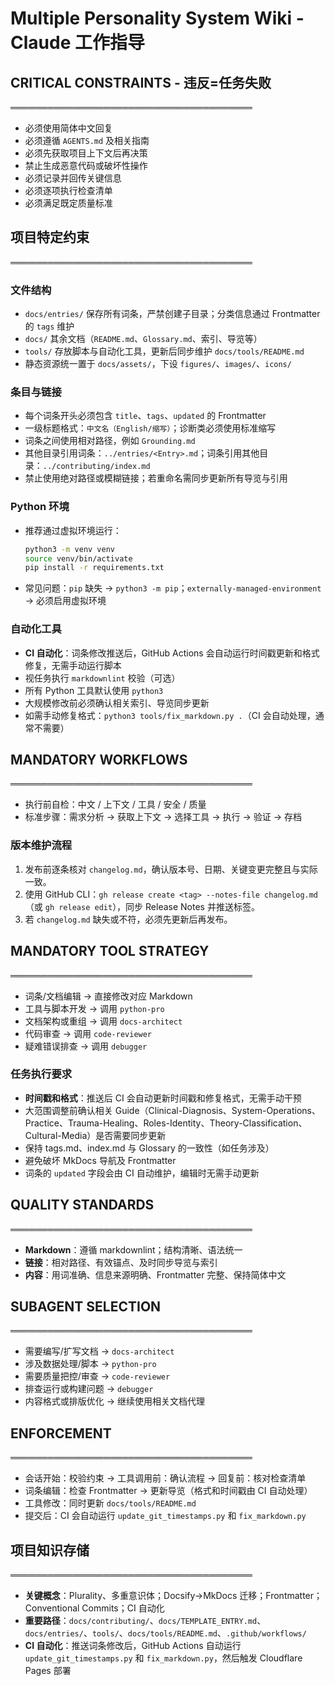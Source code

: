 # Multiple Personality System Wiki - Claude 工作指导

## CRITICAL CONSTRAINTS - 违反=任务失败

═══════════════════════════════════════

- 必须使用简体中文回复
- 必须遵循 `AGENTS.md` 及相关指南
- 必须先获取项目上下文后再决策
- 禁止生成恶意代码或破坏性操作
- 必须记录并回传关键信息
- 必须逐项执行检查清单
- 必须满足既定质量标准

## 项目特定约束

═══════════════════════════════════════

### 文件结构

- `docs/entries/` 保存所有词条，严禁创建子目录；分类信息通过 Frontmatter 的 `tags` 维护
- `docs/` 其余文档（`README.md`、`Glossary.md`、索引、导览等）
- `tools/` 存放脚本与自动化工具，更新后同步维护 `docs/tools/README.md`
- 静态资源统一置于 `docs/assets/`，下设 `figures/`、`images/`、`icons/`

### 条目与链接

- 每个词条开头必须包含 `title`、`tags`、`updated` 的 Frontmatter
- 一级标题格式：`中文名（English/缩写）`；诊断类必须使用标准缩写
- 词条之间使用相对路径，例如 `Grounding.md`
- 其他目录引用词条：`../entries/<Entry>.md`；词条引用其他目录：`../contributing/index.md`
- 禁止使用绝对路径或模糊链接；若重命名需同步更新所有导览与引用

### Python 环境

- 推荐通过虚拟环境运行：

  ```bash
  python3 -m venv venv
  source venv/bin/activate
  pip install -r requirements.txt
  ```

- 常见问题：`pip` 缺失 → `python3 -m pip`；`externally-managed-environment` → 必须启用虚拟环境

### 自动化工具

- **CI 自动化**：词条修改推送后，GitHub Actions 会自动运行时间戳更新和格式修复，无需手动运行脚本
- 视任务执行 `markdownlint` 校验（可选）
- 所有 Python 工具默认使用 `python3`
- 大规模修改前必须确认相关索引、导览同步更新
- 如需手动修复格式：`python3 tools/fix_markdown.py .`（CI 会自动处理，通常不需要）

## MANDATORY WORKFLOWS

═══════════════════════════════════════

- 执行前自检：中文 / 上下文 / 工具 / 安全 / 质量
- 标准步骤：需求分析 → 获取上下文 → 选择工具 → 执行 → 验证 → 存档

### 版本维护流程

1. 发布前逐条核对 `changelog.md`，确认版本号、日期、关键变更完整且与实际一致。
2. 使用 GitHub CLI：`gh release create <tag> --notes-file changelog.md`（或 `gh release edit`），同步 Release Notes 并推送标签。
3. 若 `changelog.md` 缺失或不符，必须先更新后再发布。

## MANDATORY TOOL STRATEGY

═══════════════════════════════════════

- 词条/文档编辑 → 直接修改对应 Markdown
- 工具与脚本开发 → 调用 `python-pro`
- 文档架构或重组 → 调用 `docs-architect`
- 代码审查 → 调用 `code-reviewer`
- 疑难错误排查 → 调用 `debugger`

### 任务执行要求

- **时间戳和格式**：推送后 CI 会自动更新时间戳和修复格式，无需手动干预
- 大范围调整前确认相关 Guide（Clinical-Diagnosis、System-Operations、Practice、Trauma-Healing、Roles-Identity、Theory-Classification、Cultural-Media）是否需要同步更新
- 保持 tags.md、index.md 与 Glossary 的一致性（如任务涉及）
- 避免破坏 MkDocs 导航及 Frontmatter
- 词条的 `updated` 字段会由 CI 自动维护，编辑时无需手动更新

## QUALITY STANDARDS

═══════════════════════════════════════

- **Markdown**：遵循 markdownlint；结构清晰、语法统一
- **链接**：相对路径、有效锚点、及时同步导览与索引
- **内容**：用词准确、信息来源明确、Frontmatter 完整、保持简体中文

## SUBAGENT SELECTION

═══════════════════════════════════════

- 需要编写/扩写文档 → `docs-architect`
- 涉及数据处理/脚本 → `python-pro`
- 需要质量把控/审查 → `code-reviewer`
- 排查运行或构建问题 → `debugger`
- 内容格式或排版优化 → 继续使用相关文档代理

## ENFORCEMENT

═══════════════════════════════════════

- 会话开始：校验约束 → 工具调用前：确认流程 → 回复前：核对检查清单
- 词条编辑：检查 Frontmatter → 更新导览（格式和时间戳由 CI 自动处理）
- 工具修改：同时更新 `docs/tools/README.md`
- 提交后：CI 会自动运行 `update_git_timestamps.py` 和 `fix_markdown.py`

## 项目知识存储

═══════════════════════════════════════

- **关键概念**：Plurality、多重意识体；Docsify→MkDocs 迁移；Frontmatter；Conventional Commits；CI 自动化
- **重要路径**：`docs/contributing/`、`docs/TEMPLATE_ENTRY.md`、`docs/entries/`、`tools/`、`docs/tools/README.md`、`.github/workflows/`
- **CI 自动化**：推送词条修改后，GitHub Actions 自动运行 `update_git_timestamps.py` 和 `fix_markdown.py`，然后触发 Cloudflare Pages 部署
